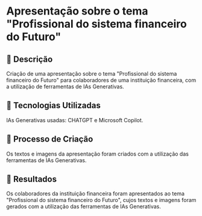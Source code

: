 # Apresentação sobre o tema "Profissional do sistema financeiro do Futuro"

## 📒 Descrição
Criação de uma apresentação sobre o tema "Profissional do sistema financeiro do Futuro" para colaboradores de uma instituição financeira, com a utilização de ferramentas de IAs Generativas.

## 🤖 Tecnologias Utilizadas
IAs Generativas usadas: CHATGPT e Microsoft Copilot.

## 🧐 Processo de Criação
Os textos e imagens da apresentação foram criados com a utilização das ferramentas de IAs Generativas.

## 🚀 Resultados
Os colaboradores da instituição financeira foram apresentados ao tema "Profissional do sistema financeiro do Futuro", cujos textos e imagens foram gerados com a utilização das ferramentas de IAs Generativas.

